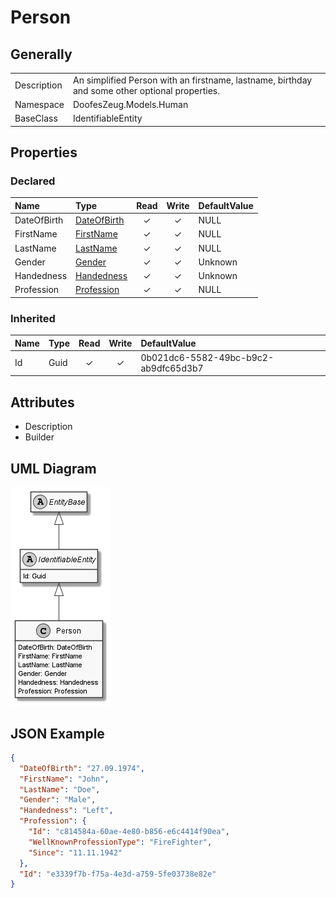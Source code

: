 ﻿# Person

## Generally

|||
|:-|:-|
|Description|An simplified Person with an firstname, lastname, birthday and some other optional properties.|
|Namespace|DoofesZeug.Models.Human|
|BaseClass|IdentifiableEntity|

## Properties

### Declared

|Name|Type|Read|Write|DefaultValue|
|:---|:---|:--:|:---:|:-----------|
|DateOfBirth|[DateOfBirth](../../Models/DoofesZeug.Models.Human\DateOfBirth.md)|&#x2713;|&#x2713;|NULL|
|FirstName|[FirstName](../../Models/DoofesZeug.Models.Human\FirstName.md)|&#x2713;|&#x2713;|NULL|
|LastName|[LastName](../../Models/DoofesZeug.Models.Human\LastName.md)|&#x2713;|&#x2713;|NULL|
|Gender|[Gender](../../Enumerations/DoofesZeug.Models.Human\Gender.md)|&#x2713;|&#x2713;|Unknown|
|Handedness|[Handedness](../../Enumerations/DoofesZeug.Models.Human\Handedness.md)|&#x2713;|&#x2713;|Unknown|
|Profession|[Profession](../../Models/DoofesZeug.Models.Human.Professions\Profession.md)|&#x2713;|&#x2713;|NULL|

### Inherited

|Name|Type|Read|Write|DefaultValue|
|:---|:---|:--:|:---:|:-----------|
|Id|Guid|&#x2713;|&#x2713;|0b021dc6-5582-49bc-b9c2-ab9dfc65d3b7|

## Attributes

- Description
- Builder

## UML Diagram

![Person.png](./Person.png "Person")

## JSON Example

```json
{
  "DateOfBirth": "27.09.1974",
  "FirstName": "John",
  "LastName": "Doe",
  "Gender": "Male",
  "Handedness": "Left",
  "Profession": {
    "Id": "c814584a-60ae-4e80-b856-e6c4414f90ea",
    "WellKnownProfessionType": "FireFighter",
    "Since": "11.11.1942"
  },
  "Id": "e3339f7b-f75a-4e3d-a759-5fe03738e82e"
}
```

